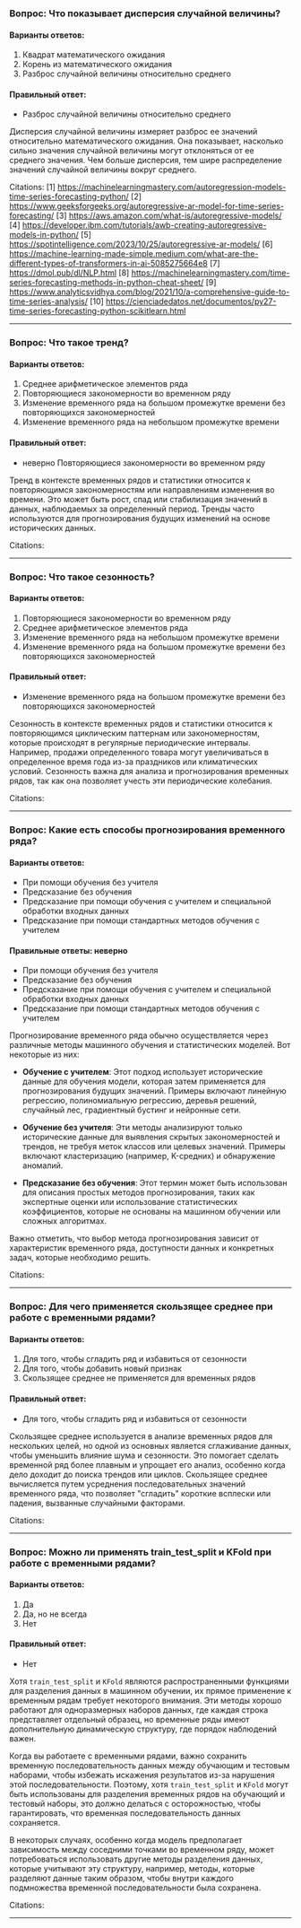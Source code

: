 
### Вопрос: Что показывает дисперсия случайной величины?

#### Варианты ответов:
1. Квадрат математического ожидания
2. Корень из математического ожидания
3. Разброс случайной величины относительно среднего

#### Правильный ответ:
- Разброс случайной величины относительно среднего

Дисперсия случайной величины измеряет разброс ее значений относительно математического ожидания. Она показывает, насколько сильно значения случайной величины могут отклоняться от ее среднего значения. Чем больше дисперсия, тем шире распределение значений случайной величины вокруг среднего.

Citations:
[1] https://machinelearningmastery.com/autoregression-models-time-series-forecasting-python/
[2] https://www.geeksforgeeks.org/autoregressive-ar-model-for-time-series-forecasting/
[3] https://aws.amazon.com/what-is/autoregressive-models/
[4] https://developer.ibm.com/tutorials/awb-creating-autoregressive-models-in-python/
[5] https://spotintelligence.com/2023/10/25/autoregressive-ar-models/
[6] https://machine-learning-made-simple.medium.com/what-are-the-different-types-of-transformers-in-ai-5085275664e8
[7] https://dmol.pub/dl/NLP.html
[8] https://machinelearningmastery.com/time-series-forecasting-methods-in-python-cheat-sheet/
[9] https://www.analyticsvidhya.com/blog/2021/10/a-comprehensive-guide-to-time-series-analysis/
[10] https://cienciadedatos.net/documentos/py27-time-series-forecasting-python-scikitlearn.html

---

### Вопрос: Что такое тренд?

#### Варианты ответов:
1. Среднее арифметическое элементов ряда
2. Повторяющиеся закономерности во временном ряду
3. Изменение временного ряда на большом промежутке времени без повторяющихся закономерностей
4. Изменение временного ряда на небольшом промежутке времени

#### Правильный ответ:
- неверно Повторяющиеся закономерности во временном ряду

Тренд в контексте временных рядов и статистики относится к повторяющимся закономерностям или направлениям изменения во времени. Это может быть рост, спад или стабилизация значений в данных, наблюдаемых за определенный период. Тренды часто используются для прогнозирования будущих изменений на основе исторических данных.

Citations:

---

### Вопрос: Что такое сезонность?

#### Варианты ответов:
1. Повторяющиеся закономерности во временном ряду
2. Среднее арифметическое элементов ряда
3. Изменение временного ряда на небольшом промежутке времени
4. Изменение временного ряда на большом промежутке времени без повторяющихся закономерностей

#### Правильный ответ:
- Изменение временного ряда на большом промежутке времени без повторяющихся закономерностей

Сезонность в контексте временных рядов и статистики относится к повторяющимся циклическим паттернам или закономерностям, которые происходят в регулярные периодические интервалы. Например, продажи определенного товара могут увеличиваться в определенное время года из-за праздников или климатических условий. Сезонность важна для анализа и прогнозирования временных рядов, так как она позволяет учесть эти периодические колебания.

Citations:

---

### Вопрос: Какие есть способы прогнозирования временного ряда?

#### Варианты ответов:
- При помощи обучения без учителя
- Предсказание без обучения
- Предсказание при помощи обучения с учителем и специальной обработки входных данных
- Предсказание при помощи стандартных методов обучения с учителем

#### Правильные ответы: неверно
- При помощи обучения без учителя
- Предсказание без обучения
- Предсказание при помощи обучения с учителем и специальной обработки входных данных
- Предсказание при помощи стандартных методов обучения с учителем


Прогнозирование временного ряда обычно осуществляется через различные методы машинного обучения и статистических моделей. Вот некоторые из них:

- **Обучение с учителем**: Этот подход использует исторические данные для обучения модели, которая затем применяется для прогнозирования будущих значений. Примеры включают линейную регрессию, полиномиальную регрессию, деревья решений, случайный лес, градиентный бустинг и нейронные сети.

- **Обучение без учителя**: Эти методы анализируют только исторические данные для выявления скрытых закономерностей и трендов, не требуя меток классов или целевых значений. Примеры включают кластеризацию (например, K-средних) и обнаружение аномалий.

- **Предсказание без обучения**: Этот термин может быть использован для описания простых методов прогнозирования, таких как экспертные оценки или использование статистических коэффициентов, которые не основаны на машинном обучении или сложных алгоритмах.

Важно отметить, что выбор метода прогнозирования зависит от характеристик временного ряда, доступности данных и конкретных задач, которые необходимо решить.

Citations:

---

### Вопрос: Для чего применяется скользящее среднее при работе с временными рядами?

#### Варианты ответов:
1. Для того, чтобы сгладить ряд и избавиться от сезонности
2. Для того, чтобы добавить новый признак
3. Скользящее среднее не применяется для временных рядов

#### Правильный ответ:
- Для того, чтобы сгладить ряд и избавиться от сезонности

Скользящее среднее используется в анализе временных рядов для нескольких целей, но одной из основных является сглаживание данных, чтобы уменьшить влияние шума и сезонности. Это помогает сделать временной ряд более плавным и упрощает его анализ, особенно когда дело доходит до поиска трендов или циклов. Скользящее среднее вычисляется путем усреднения последовательных значений временного ряда, что позволяет "сгладить" короткие всплески или падения, вызванные случайными факторами.

Citations:

---

### Вопрос: Можно ли применять train_test_split и KFold при работе с временными рядами?

#### Варианты ответов:
1. Да
2. Да, но не всегда
3. Нет

#### Правильный ответ:
- Нет

Хотя `train_test_split` и `KFold` являются распространенными функциями для разделения данных в машинном обучении, их прямое применение к временным рядам требует некоторого внимания. Эти методы хорошо работают для одноразмерных наборов данных, где каждая строка представляет отдельный образец, но временные ряды имеют дополнительную динамическую структуру, где порядок наблюдений важен.

Когда вы работаете с временными рядами, важно сохранить временную последовательность данных между обучающим и тестовым наборами, чтобы избежать искажения результатов из-за нарушения этой последовательности. Поэтому, хотя `train_test_split` и `KFold` могут быть использованы для разделения временных рядов на обучающий и тестовый наборы, это должно делаться с осторожностью, чтобы гарантировать, что временная последовательность данных сохраняется.

В некоторых случаях, особенно когда модель предполагает зависимость между соседними точками во временном ряду, может потребоваться использовать другие методы разделения данных, которые учитывают эту структуру, например, методы, которые разделяют данные таким образом, чтобы внутри каждого подмножества временной последовательности была сохранена.

Citations:

---

